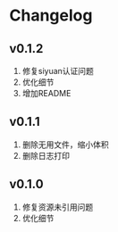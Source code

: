 # Changelog

## v0.1.2

1. 修复siyuan认证问题
2. 优化细节
3. 增加README

## v0.1.1

1. 删除无用文件，缩小体积
2. 删除日志打印

## v0.1.0

1. 修复资源未引用问题
2. 优化细节
